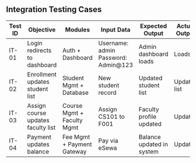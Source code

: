 ## Integration Testing Cases

| Test ID | Objective                          | Modules                      | Input Data                        | Expected Output           | Actual Output   | Status |
|---------|------------------------------------|------------------------------|-----------------------------------|--------------------------|-----------------|--------|
| IT-01   | Login redirects to dashboard       | Auth + Dashboard             | Username: admin<br>Password: Admin@123 | Admin dashboard loads    | Loads           | Pass   |
| IT-02   | Enrollment updates student list    | Student Mgmt + Database      | New student record                | Updated student list      | Updated list    | Pass   |
| IT-03   | Assign course updates faculty list | Course Mgmt + Faculty Mgmt   | Assign CS101 to F001              | Faculty profile updated   | Updated         | Pass   |
| IT-04   | Payment updates balance            | Fee Mgmt + Payment Gateway   | Pay via eSewa                     | Balance updated in system | Updated         | Pass   |  